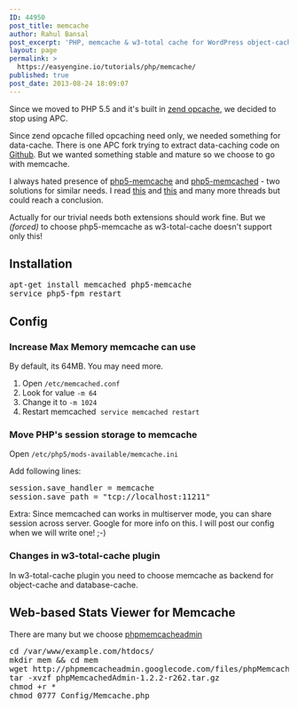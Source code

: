 ```yaml
---
ID: 44950
post_title: memcache
author: Rahul Bansal
post_excerpt: 'PHP, memcache & w3-total cache for WordPress object-cache and database-cache'
layout: page
permalink: >
  https://easyengine.io/tutorials/php/memcache/
published: true
post_date: 2013-08-24 18:09:07
---
```

Since we moved to PHP 5.5 and it's built in <a href="https://easyengine.io/wordpress-nginx/tutorials/php/zend-opcache/">zend opcache</a>, we decided to stop using APC.

Since zend opcache filled opcaching need only, we needed something for data-cache. There is one APC fork trying to extract data-caching code on <a href="https://github.com/krakjoe/apcu">Github</a>. But we wanted something stable and mature so we choose to go with memcache.

I always hated presence of <a href="http://www.php.net/manual/en/intro.memcache.php">php5-memcache</a> and <a href="http://www.php.net/manual/en/intro.memcached.php">php5-memcached</a> - two solutions for similar needs. I read <a href="http://stackoverflow.com/questions/1442411/using-memcache-vs-memcached-with-php">this</a> and <a href="http://stackoverflow.com/questions/1825256/memcache-vs-memcached">this</a> and many more threads but could reach a conclusion.

Actually for our trivial needs both extensions should work fine. But we <em>(forced)</em> to choose php5-memcache as w3-total-cache doesn't support only this!
<h2>Installation</h2>
<pre class="no-highlight">apt-get install memcached php5-memcache
service php5-fpm restart</pre>
<h2>Config</h2>
<h3>Increase Max Memory memcache can use</h3>
By default, its 64MB. You may need more.
<ol>
	<li>Open <code>/etc/memcached.conf </code></li>
	<li>Look for value <code>-m 64</code></li>
	<li>Change it to <code>-m 1024</code></li>
	<li>Restart memcached  <code>service memcached restart</code></li>
</ol>
<h3>Move PHP's session storage to memcache</h3>
Open <code>/etc/php5/mods-available/memcache.ini</code>

Add following lines:
<pre class="no-highlight">session.save_handler = memcache
session.save_path = "tcp://localhost:11211"</pre>
Extra: Since memcached can works in multiserver mode, you can share session across server. Google for more info on this. I will post our config when we will write one! ;-)
<h3>Changes in w3-total-cache plugin</h3>
In w3-total-cache plugin you need to choose memcache as backend for object-cache and database-cache.
<h2>Web-based Stats Viewer for Memcache</h2>
There are many but we choose <a href="https://code.google.com/p/phpmemcacheadmin/">phpmemcacheadmin</a>
<pre class="no-highlight">cd /var/www/example.com/htdocs/
mkdir mem &amp;&amp; cd mem
wget http://phpmemcacheadmin.googlecode.com/files/phpMemcachedAdmin-1.2.2-r262.tar.gz
tar -xvzf phpMemcachedAdmin-1.2.2-r262.tar.gz
chmod +r *
chmod 0777 Config/Memcache.php</pre>
&nbsp;